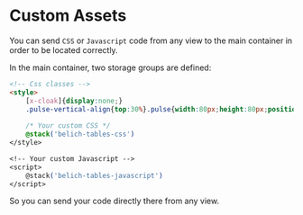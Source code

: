 # Custom Assets 

You can send `CSS` or `Javascript` code from any view to the main container in order to be located correctly.

In the main container, two storage groups are defined:

```html
<!-- Css classes -->
<style>
    [x-cloak]{display:none;}
    .pulse-vertical-align{top:30%}.pulse{width:80px;height:80px;position:fixed;left:50%;margin-left:-50px;top:50%;margin-top:-50px;}.double-bounce1,.double-bounce2{width:100%;height:100%;border-radius:50%;background-color:{{ config('livewire-tables.loadingColor') }};opacity:.6;position:absolute;top:0;left:0;-webkit-animation:sk-bounce 2s infinite ease-in-out;animation:sk-bounce 2s infinite ease-in-out}.double-bounce2{-webkit-animation-delay:-1s;animation-delay:-1s}@-webkit-keyframes sk-bounce{0%,100%{-webkit-transform:scale(0)}50%{-webkit-transform:scale(1)}}@keyframes sk-bounce{0%,100%{transform:scale(0);-webkit-transform:scale(0)}50%{transform:scale(1);-webkit-transform:scale(1)}}
    
    /* Your custom CSS */
    @stack('belich-tables-css')
</style>

<!-- Your custom Javascript -->
<script>
    @stack('belich-tables-javascript')
</script>
```

So you can send your code directly there from any view.

